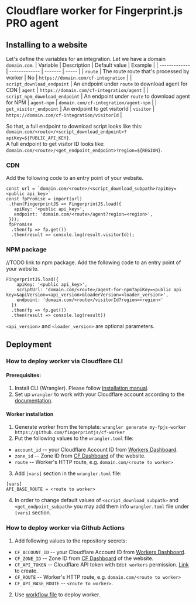 # Cloudflare worker for Fingerprint.js PRO agent

## Installing to a website

Let's define the variables for an integration.
Let we have a domain `domain.com`.
| Variable  | Description | Default value | Example | 
| ------------- | ------------- | ------- | ----- |
| `route`  | The route route that's processed by worker  | No | `https://domain.com/cf-integration` |
| `script_download_endpoint`  | An endpoint under `route` to download agent for CDN | `agent` | `https://domain.com/cf-integration/agent` |
| `script_npm_download_endpoint` | An endpoint under `route` to download agent for NPM | `agent-npm` | `domain.com/cf-integration/agent-npm` |
| `get_visitor_endpoint` | An endpoint to get visitorId | `visitor` | `https://domain.com/cf-integration/visitorId` |

So that, a full endpoint to download script looks like this: `domain.com/<route>/<script_download_endpoint>?apiKey=${PUBLIC_API_KEY}`. \
A full endpoint to get visitor ID looks like: `domain.com/<route>/<get_endpoint_endpoint>?region=${REGION}`.

### CDN
Add the following code to an entry point of your website.
```
const url = `domain.com/<route>/<script_download_subpath>?apiKey=<public api_key>`
const fpPromise = import(url)
 .then(FingerprintJS => FingerprintJS.load({
   apiKey: '<public api_key>',
   endpoint: 'domain.com/<route>/agent?region=<region>',
 }));
 fpPromise
  .then(fp => fp.get())
  .then(result => console.log(result.visitorId));
```


### NPM package
//TODO link to npm package.
Add the following code to an entry point of your website.
```
FingerprintJS.load({
    apiKey: '<public api_key>',
    scriptUrl: 'domain.com/<route>/agent-for-npm?apiKey=<public api key>&apiVersion=<api_version>&loaderVersion=<loader_version>',
    endpoint: 'domain.com/<route>/visitorId?region=<region>'
  })
  .then(fp => fp.get())
  .then(result => console.log(result))
```
`<api_version>` and `<loader_version>` are optional parameters.


## Deployment
### How to deploy worker via Cloudflare CLI
#### Prerequisites:
1. Install CLI (Wrangler). Please follow [Installation manual](https://developers.cloudflare.com/workers/cli-wrangler/install-update/).
2. Set up `wrangler` to work with your Cloudflare account according to the [documentation](https://developers.cloudflare.com/workers/cli-wrangler/authentication/).

#### Worker installation
1. Generate worker from the template: `wrangler generate my-fpjs-worker https://github.com/fingerprintjs/cf-worker`
2. Put the following values to the `wrangler.toml` file:
  * `account_id` -- your Cloudflare Account ID from [Workers Dashboard](https://dash.cloudflare.com/?to=/:account/workers).
  * `zone_id` -- Zone ID from [CF Dashboard](https://dash.cloudflare.com/?to=/:account/) of the website.
  * `route` -- Worker's HTTP route, e.g. `domain.com/<route to worker>`
3. Add `[vars]` section in the `wrangler.toml` file:
```
[vars]
API_BASE_ROUTE = <route to worker>
```
4. In order to change default values of `<script_download_subpath>` and `<get_endpoint_subpath>` you may add them info `wrangler.toml` file under `[vars]` section.

### How to deploy worker via Github Actions
1. Add following values to the repository secrets:
 * `CF_ACCOUNT_ID` -- your Cloudflare Account ID from [Workers Dashboard](https://dash.cloudflare.com/?to=/:account/workers).
 * `CF_ZONE_ID` -- Zone ID from [CF Dashboard](https://dash.cloudflare.com/?to=/:account/) of the website.
 * `CF_API_TOKEN` -- Cloudflare API token with `Edit workers` permission. [Link](https://dash.cloudflare.com/profile/api-tokens) to create.
 * `CF_ROUTE` -- Worker's HTTP route, e.g. `domain.com/<route to worker>`
 * `CF_API_BASE_ROUTE` -- `<route to worker>`.
2. Use [workflow file](.github/workflows/deploy.yml) to deploy worker.
